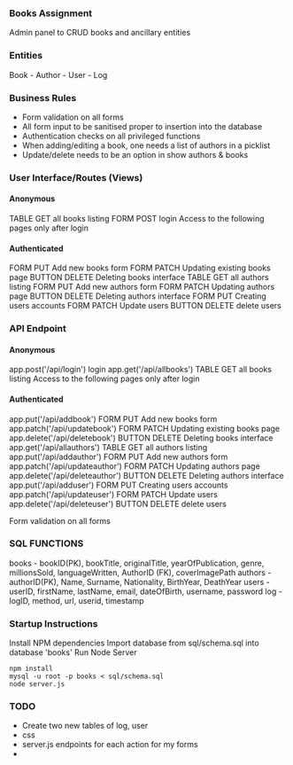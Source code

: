 ### Books Assignment

Admin panel to CRUD books and ancillary entities

### Entities

Book - Author - User - Log

### Business Rules
* Form validation on all forms
* All form input to be sanitised proper to insertion into the database
* Authentication checks on all privileged functions
* When adding/editing a book, one needs a list of authors in a picklist
* Update/delete needs to be an option in show authors & books

### User Interface/Routes (Views)

#### Anonymous
TABLE GET     all books listing
FORM POST     login 
Access to the following pages only after login

#### Authenticated
FORM PUT      Add new books form
FORM PATCH    Updating existing books page
BUTTON DELETE Deleting books interface
TABLE GET     all authors listing
FORM PUT      Add new authors form
FORM PATCH    Updating authors page
BUTTON DELETE Deleting authors interface
FORM PUT      Creating users accounts
FORM PATCH    Update users
BUTTON DELETE delete users

### API Endpoint

#### Anonymous
app.post('/api/login')                        login 
app.get('/api/allbooks')        TABLE GET     all books listing
Access to the following pages only after login

#### Authenticated
app.put('/api/addbook')         FORM PUT      Add new books form
app.patch('/api/updatebook')    FORM PATCH    Updating existing books page
app.delete('/api/deletebook')   BUTTON DELETE Deleting books interface
app.get('/api/allauthors')      TABLE GET     all authors listing
app.put('/api/addauthor')       FORM PUT      Add new authors form
app.patch('/api/updateauthor')  FORM PATCH    Updating authors page
app.delete('/api/deleteauthor') BUTTON DELETE Deleting authors interface
app.put('/api/adduser')         FORM PUT      Creating users accounts
app.patch('/api/updateuser')    FORM PATCH    Update users
app.delete('/api/deleteuser')   BUTTON DELETE delete users

Form validation on all forms

### SQL FUNCTIONS

books - bookID(PK), bookTitle, originalTitle, yearOfPublication, genre,
millionsSold, languageWritten, AuthorID (FK), coverImagePath 
authors - authorID(PK), Name, Surname, Nationality, BirthYear, DeathYear
users - userID, firstName, lastName, email, dateOfBirth, username, password
log - logID, method, url, userid, timestamp

### Startup Instructions

Install NPM dependencies
Import database from sql/schema.sql into database 'books'
Run Node Server

```
npm install
mysql -u root -p books < sql/schema.sql
node server.js
```

### TODO
* Create two new tables of log, user
* css
* server.js endpoints for each action for my forms
* 